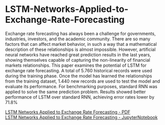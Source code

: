 # LSTM-Networks-Applied-to-Exchange-Rate-Forecasting

Exchange rate forecasting has always been a challenge for governments, industries,
investors, and the academic community. There are so many factors that can affect market
behavior, in such a way that a mathematical description of these relationships is almost
impossible. However, artificial neural networks have reached great prediction results in the
last years, showing themselves capable of capturing the non-linearity of financial markets
relationships. This paper examines the potential of LSTM for exchange rate forecasting. A
total of 5.760 historical records were used during the training phase. Once the model has
learned the relationships from the training dataset, 1.440 new records are used to test the
model and evaluate its performance. For benchmarking purposes, standard RNN was applied
to solve the same prediction problem. Results showed better performance of LSTM over
standard RNN, achieving error rates lower by 71.8%

[LSTM Networks Applied to Exchange Rate Forecasting - PDF](https://github.com/brunoRenzo6/LSTM-Networks-Applied-to-Exchange-Rate-Forecasting/blob/main/TCC_paper/TCC_BrunoNRenzo.pdf)
</br>
[LSTM Networks Applied to Exchange Rate Forecasting - JupyterNotebook](https://github.com/brunoRenzo6/LSTM-Networks-Applied-to-Exchange-Rate-Forecasting/blob/main/TCC_scripts/stacked_lstm.ipynb)

